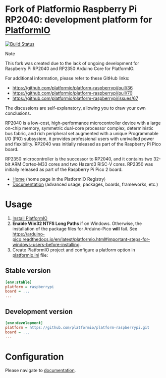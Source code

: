 # Fork of Platformio Raspberry Pi RP2040: development platform for [PlatformIO](https://platformio.org)

[![Build Status](https://github.com/platformio/platform-raspberrypi/workflows/Examples/badge.svg)](https://github.com/platformio/platform-raspberrypi/actions)

> [!NOTE]  
> This fork was created due to the lack of ongoing development for Raspberry Pi RP2040 and RP2350 Arduino Core for PlatformIO.
>
> For additional information, please refer to these GitHub links:
> 
> - https://github.com/platformio/platform-raspberrypi/pull/36
> - https://github.com/platformio/platform-raspberrypi/pull/70
> - https://github.com/platformio/platform-raspberrypi/issues/67
>
> The discussions are self-explanatory, allowing you to draw your own conclusions.


RP2040 is a low-cost, high-performance microcontroller device with a large on-chip memory, symmetric dual-core processor complex, deterministic bus fabric, and rich peripheral set augmented with a unique Programmable I/O (PIO) subsystem, it provides professional users with unrivalled power and flexibility. RP2040 was initially released as part of the Raspberry Pi Pico board.

RP2350 microcontroller is the successor to RP2040, and it contains two 32-bit ARM Cortex-M33 cores and two Hazard3 RISC-V cores. RP2350 was initially released as part of the Raspberry Pi Pico 2 board.

* [Home](https://registry.platformio.org/platforms/platformio/raspberrypi) (home page in the PlatformIO Registry)
* [Documentation](https://docs.platformio.org/page/platforms/raspberrypi.html) (advanced usage, packages, boards, frameworks, etc.)

# Usage

1. [Install PlatformIO](https://platformio.org)
2. **Enable Win32 NTFS Long Paths** if on Windows. Otherwise, the installation of the package files for Arduino-Pico **will** fail. See https://arduino-pico.readthedocs.io/en/latest/platformio.html#important-steps-for-windows-users-before-installing.
3. Create PlatformIO project and configure a platform option in [platformio.ini](https://docs.platformio.org/page/projectconf.html) file:

## Stable version

```ini
[env:stable]
platform = raspberrypi
board = ...
...
```

## Development version

```ini
[env:development]
platform = https://github.com/platformio/platform-raspberrypi.git
board = ...
...
```

# Configuration

Please navigate to [documentation](https://docs.platformio.org/page/platforms/raspberrypi.html).
